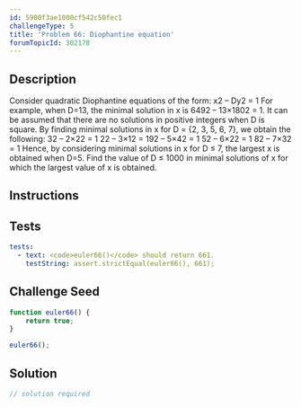 ```yaml
---
id: 5900f3ae1000cf542c50fec1
challengeType: 5
title: 'Problem 66: Diophantine equation'
forumTopicId: 302178
---
```


## Description
<section id='description'>
Consider quadratic Diophantine equations of the form:
x2 – Dy2 = 1
For example, when D=13, the minimal solution in x is 6492 – 13×1802 = 1.
It can be assumed that there are no solutions in positive integers when D is square.
By finding minimal solutions in x for D = {2, 3, 5, 6, 7}, we obtain the following:
32 – 2×22 = 1
22 – 3×12 = 192 – 5×42 = 1
52 – 6×22 = 1
82 – 7×32 = 1
Hence, by considering minimal solutions in x for D ≤ 7, the largest x is obtained when D=5.
Find the value of D ≤ 1000 in minimal solutions of x for which the largest value of x is obtained.
</section>

## Instructions
<section id='instructions'>

</section>

## Tests
<section id='tests'>

```yml
tests:
  - text: <code>euler66()</code> should return 661.
    testString: assert.strictEqual(euler66(), 661);

```

</section>

## Challenge Seed
<section id='challengeSeed'>

<div id='js-seed'>

```js
function euler66() {
    return true;
}

euler66();
```

</div>



</section>

## Solution
<section id='solution'>

```js
// solution required
```

</section>
